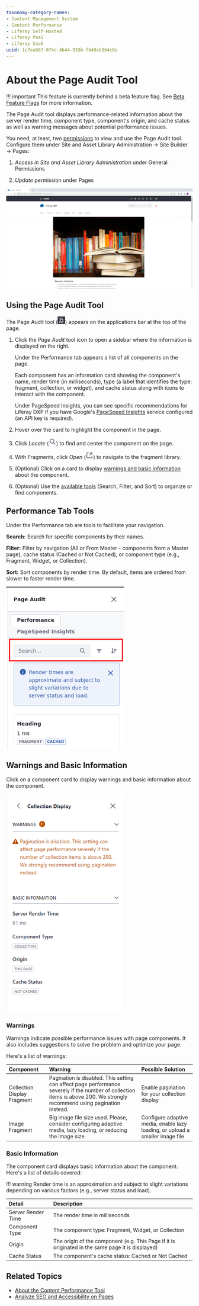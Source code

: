 ```yaml
---
taxonomy-category-names:
- Content Management System
- Content Performance
- Liferay Self-Hosted
- Liferay PaaS
- Liferay SaaS
uuid: 1c7ea087-074c-4b44-933b-fb49cb364c0a
---
```

# About the Page Audit Tool

!!! important
    This feature is currently behind a beta feature flag. See [Beta Feature Flags](../../system-administration/configuring-liferay/feature-flags.md#beta-feature-flags) for more information.

The Page Audit tool displays performance-related information about the server render time, component type, component's origin, and cache status as well as warning messages about potential performance issues.

You need, at least, two [permissions](../../users-and-permissions/roles-and-permissions.md) to view and use the Page Audit tool. Configure them under Site and Asset Library Administration &rarr; Site Builder &rarr; Pages:

1. *Access in Site and Asset Library Administration* under General Permissions

1. *Update* permission under Pages

![The Page Audit is a powerful tool that helps users identify performance-related problems and solve them.](./about-the-page-audit-tool/images/01.gif)

## Using the Page Audit Tool

The Page Audit tool (![Page Audit tool](../../images/icon-page-audit-tool.png)) appears on the applications bar at the top of the page.

1. Click the *Page Audit* tool icon to open a sidebar where the information is displayed on the right.

   Under the Performance tab appears a list of all components on the page.

   Each component has an information card showing the component's name, render time (in milliseconds), type (a label that identifies the type: fragment, collection, or widget), and cache status along with icons to interact with the component.

   Under PageSpeed Insights, you can see specific recommendations for Liferay DXP if you have Google's [PageSpeed Insights](./analyze-seo-and-accessibility-on-pages.md) service configured (an API key is required).

1. Hover over the card to highlight the component in the page.

1. Click *Locate* (![Locate icon](../../images/icon-lens.png)) to find and center the component on the page.

1. With Fragments, click *Open* (![Open in](../../images/icon-open-in.png)) to navigate to the fragment library.

1. (Optional) Click on a card to display [warnings and basic information](#warnings-and-basic-information) about the component.

1. (Optional) Use the [available tools](#performance-tab-tools) (Search, Filter, and Sort) to organize or find components.

## Performance Tab Tools

Under the Performance tab are tools to facilitate your navigation.

**Search:** Search for specific components by their names.

**Filter:** Filter by navigation (All or From Master - components from a Master page), cache status (Cached or Not Cached), or component type (e.g., Fragment, Widget, or Collection).

**Sort:** Sort components by render time. By default, items are ordered from slower to faster render time.

![Tools under the Performance tab help you organize and find components around the page.](./about-the-page-audit-tool/images/02.png)

## Warnings and Basic Information

Click on a component card to display warnings and basic information about the component.

![Warnings indicate possible performance issues with page components.](./about-the-page-audit-tool/images/03.png)

### Warnings

Warnings indicate possible performance issues with page components. It also includes suggestions to solve the problem and optimize your page.

Here's a list of warnings:

| Component                   | Warning                                                                                                                                                                   | Possible Solution                                                             |
|:----------------------------|:--------------------------------------------------------------------------------------------------------------------------------------------------------------------------|:------------------------------------------------------------------------------|
| Collection Display Fragment | Pagination is disabled. This setting can affect page performance severely if the number of collection items is above 200. We strongly recommend using pagination instead. | Enable pagination for your collection display                                 |
| Image Fragment              | Big image file size used. Please, consider configuring adaptive media, lazy loading, or reducing the image size.                                                          | Configure adaptive media, enable lazy loading, or upload a smaller image file |

### Basic Information

The component card displays basic information about the component. Here's a list of details covered:

!!! warning
    Render time is an approximation and subject to slight variations depending on various factors (e.g., server status and load).

| Detail             | Description                                                                                       |
|:-------------------|:--------------------------------------------------------------------------------------------------|
| Server Render Time | The render time in milliseconds                                                                   |
| Component Type     | The component type: Fragment, Widget, or Collection                                               |
| Origin             | The origin of the component (e.g. This Page if it is originated in the same page it is displayed) |
| Cache Status       | The component's cache status: Cached or Not Cached                                                |

## Related Topics

- [About the Content Performance Tool](./about-the-content-performance-tool.md)
- [Analyze SEO and Accessibility on Pages](./analyze-seo-and-accessibility-on-pages.md)
